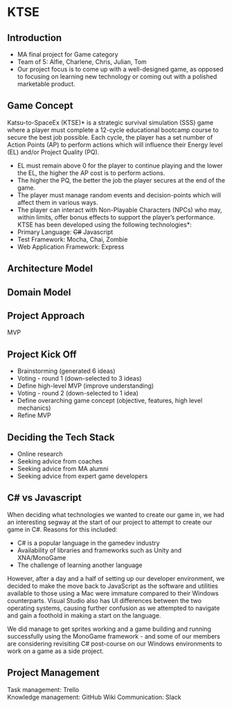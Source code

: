# KTSE

## Introduction
* MA final project for Game category
* Team of 5: Alfie, Charlene, Chris, Julian, Tom
* Our project focus is to come up with a well-designed game, as opposed to focusing on learning new technology or coming out with a polished marketable product.

## Game Concept
Katsu-to-SpaceEx (KTSE)* is a strategic survival simulation (SSS) game where a player must complete a 12-cycle educational bootcamp course to secure the best job possible. Each cycle, the player has a set number of Action Points (AP) to perform actions which will influence their Energy level (EL) and/or Project Quality (PQ).
* EL must remain above 0 for the player to continue playing and the lower the EL, the higher the AP cost is to perform actions.
* The higher the PQ, the better the job the player secures at the end of the game.
* The player must manage random events and decision-points which will affect them in various ways.
* The player can interact with Non-Playable Characters (NPCs) who may, within limits, offer bonus effects to support the player’s performance.
KTSE has been developed using the following technologies*:
* Primary Language: <del>C#</del> Javascript
* Test Framework: Mocha, Chai, Zombie
* Web Application Framework: Express

## Architecture Model

## Domain Model

## Project Approach
MVP

## Project Kick Off
* Brainstorming (generated 6 ideas)
* Voting - round 1 (down-selected to 3 ideas)
* Define high-level MVP (improve understanding)
* Voting - round 2 (down-selected to 1 idea)
* Define overarching game concept (objective, features, high level mechanics)
* Refine MVP

## Deciding the Tech Stack
* Online research
* Seeking advice from coaches
* Seeking advice from MA alumni
* Seeking advice from expert game developers

## C# vs Javascript
When deciding what technologies we wanted to create our game in, we had an interesting segway at the start of our project to attempt to create our game in C#. Reasons for this included:
- C# is a popular language in the gamedev industry
- Availability of libraries and frameworks such as Unity and XNA/MonoGame
- The challenge of learning another language

However, after a day and a half of setting up our developer environment, we decided to make the move back to JavaScript as the software and utilities available to those using a Mac were immature compared to their Windows counterparts. Visual Studio also has UI differences between the two operating systems, causing further confusion as we attempted to navigate and gain a foothold in making a start on the language.

We did manage to get sprites working and a game building and running successfully using the MonoGame framework - and some of our members are considering revisiting C# post-course on our Windows environments to work on a game as a side project.

## Project Management
Task management: Trello  
Knowledge management: GitHub Wiki
Communication: Slack